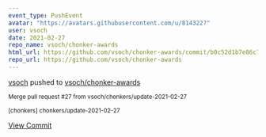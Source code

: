 ```yaml
---
event_type: PushEvent
avatar: "https://avatars.githubusercontent.com/u/814322?"
user: vsoch
date: 2021-02-27
repo_name: vsoch/chonker-awards
html_url: https://github.com/vsoch/chonker-awards/commit/b0c52d1b7e86c755a6d11b4c51a60fec10b13c39
repo_url: https://github.com/vsoch/chonker-awards
---
```


<a href='https://github.com/vsoch' target='_blank'>vsoch</a> pushed to <a href='https://github.com/vsoch/chonker-awards' target='_blank'>vsoch/chonker-awards</a>

<small>Merge pull request #27 from vsoch/chonkers/update-2021-02-27

[chonkers] chonkers/update-2021-02-27</small>

<a href='https://github.com/vsoch/chonker-awards/commit/b0c52d1b7e86c755a6d11b4c51a60fec10b13c39' target='_blank'>View Commit</a>